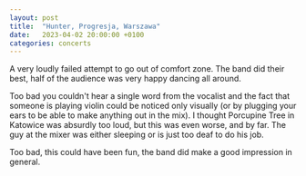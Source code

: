 ```yaml
---
layout: post
title:  "Hunter, Progresja, Warszawa"
date:   2023-04-02 20:00:00 +0100
categories: concerts
---
```


A very loudly failed attempt to go out of comfort zone. The band did their best, half of the audience was very happy dancing all around.

Too bad you couldn't hear a single word from the vocalist and the fact that someone is playing violin could be noticed only visually (or by plugging your ears to be able to make anything out in the mix). I thought Porcupine Tree in Katowice was absurdly too loud, but this was even worse, and by far. The guy at the mixer was either sleeping or is just too deaf to do his job.

Too bad, this could have been fun, the band did make a good impression in general.
